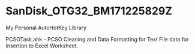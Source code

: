 # SanDisk_OTG32_BM171225829Z
My Personal AutoHotKey Library

PCSOTask.ahk - PCSO Cleaning and Data Formatting for Text File data for Insertion to Excel Worksheet.
